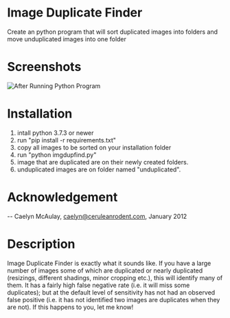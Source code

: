 # Image Duplicate Finder
Create an python program that will sort duplicated images into folders and move unduplicated images into one folder 

# Screenshots

![After Running Python Program](https://github.com/ronknight/Image-Duplicate-Finder/images/screenshots.png)

# Installation

1. intall python 3.7.3 or newer
2. run "pip install -r requirements.txt"
3. copy all images to be sorted on your installation folder
4. run "python imgdupfind.py"
5. image that are duplicated are on their newly created folders.
6. unduplicated images are on folder named "unduplicated".

# Acknowledgement

-- Caelyn McAulay, caelyn@ceruleanrodent.com, January 2012

# Description

Image Duplicate Finder is exactly what it sounds like. If you have a large number of images some of which are duplicated or nearly duplicated (resizings, different shadings, minor cropping etc.), this will identify many of them. It has a fairly high false negative rate (i.e. it will miss some duplicates); but at the default level of sensitivity has not had an observed false positive (i.e. it has not identified two images are duplicates when they are not). If this happens to you, let me know!


